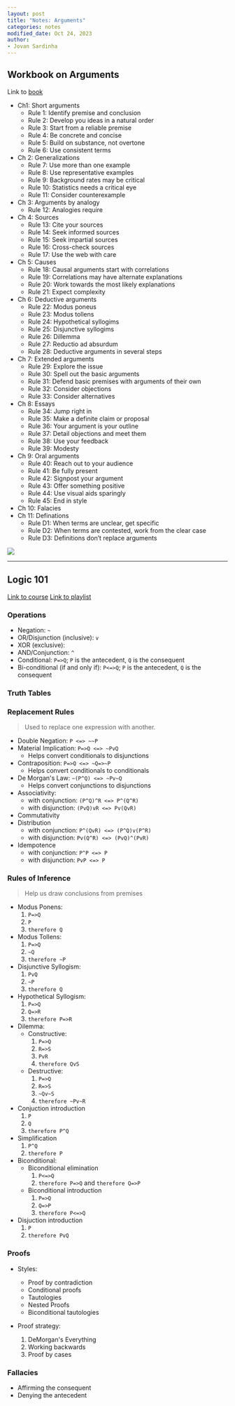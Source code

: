 ```yaml
---
layout: post
title: "Notes: Arguments"
categories: notes
modified_date: Oct 24, 2023
author:
- Jovan Sardinha
---
```


## Workbook on Arguments

Link to [book](https://www.amazon.com/Workbook-Arguments-Complete-Critical-Thinking/dp/162466833X)

* Ch1: Short arguments
  * Rule 1: Identify premise and conclusion
  * Rule 2: Develop you ideas in a natural order
  * Rule 3: Start from a reliable premise
  * Rule 4: Be concrete and concise
  * Rule 5: Build on substance, not overtone
  * Rule 6: Use consistent terms
* Ch 2: Generalizations
  * Rule 7: Use more than one example
  * Rule 8: Use representative examples
  * Rule 9: Background rates may be critical
  * Rule 10: Statistics needs a critical eye
  * Rule 11: Consider counterexample
* Ch 3: Arguments by analogy
  * Rule 12: Analogies require
* Ch 4: Sources
  * Rule 13: Cite your sources
  * Rule 14: Seek informed sources
  * Rule 15: Seek impartial sources
  * Rule 16: Cross-check sources
  * Rule 17: Use the web with care
* Ch 5: Causes
  * Rule 18: Causal arguments start with correlations
  * Rule 19: Correlations may have alternate explanations
  * Rule 20: Work towards the most likely explanations
  * Rule 21: Expect complexity
* Ch 6: Deductive arguments
  * Rule 22: Modus poneus
  * Rule 23: Modus tollens
  * Rule 24: Hypothetical syllogims
  * Rule 25: Disjunctive syllogims
  * Rule 26: Dillemma
  * Rule 27: Reductio ad absurdum
  * Rule 28: Deductive arguments in several steps
* Ch 7: Extended arguments
  * Rule 29: Explore the issue
  * Rule 30: Spell out the basic arguments
  * Rule 31: Defend basic premises with arguments of their own
  * Rule 32: Consider objections
  * Rule 33: Consider alternatives
* Ch 8: Essays
  * Rule 34: Jump right in
  * Rule 35: Make a definite claim or proposal
  * Rule 36: Your argument is your outline
  * Rule 37: Detail objections and meet them
  * Rule 38: Use your feedback
  * Rule 39: Modesty
* Ch 9: Oral arguments
  * Rule 40: Reach out to your audience
  * Rule 41: Be fully present
  * Rule 42: Signpost your argument
  * Rule 43: Offer something positive
  * Rule 44: Use visual aids sparingly
  * Rule 45: End in style
* Ch 10: Falacies
* Ch 11: Definations
  * Rule D1: When terms are unclear, get specific
  * Rule D2: When terms are contested, work from the clear case
  * Rule D3: Definitions don’t replace arguments

![](/assets/post_assets/arguments/deductive_arguments_notes.png)

---

## Logic 101

[Link to course](https://gametheory101.com/courses/logic-101/)
[Link to playlist](https://www.youtube.com/playlist?list=PLKI1h_nAkaQq5MDWlKXu0jeZmLDt-51on)

### Operations

* Negation: `~`
* OR/Disjunction (inclusive): `v`
* XOR (exclusive):
* AND/Conjunction: `^`
* Conditional: `P=>Q`; `P` is the antecedent, `Q` is the consequent
* Bi-conditional (if and only if): `P<=>Q`; `P` is the antecedent, `Q` is the consequent

### Truth Tables

### Replacement Rules

> Used to replace one expression with another.

* Double Negation: `P <=> ~~P`
* Material Implication: `P=>Q <=> ~PvQ`
  * Helps convert conditionals to disjunctions
* Contraposition: `P=>Q <=> ~Q=>~P`
  * Helps convert conditionals to conditionals
* De Morgan's Law: `~(P^Q) <=> ~Pv~Q`
  * Helps convert conjunctions to disjunctions
* Associativity:
  * with conjunction: `(P^Q)^R <=> P^(Q^R)`
  * with disjunction: `(PvQ)vR <=> Pv(QvR)`
* Commutativity
* Distribution
  * with conjunction: `P^(QvR) <=> (P^Q)v(P^R)`
  * with disjunction: `Pv(Q^R) <=> (PvQ)^(PvR)`
* Idempotence
  * with conjunction: `P^P <=> P`
  * with disjunction: `PvP <=> P`

### Rules of Inference

> Help us draw conclusions from premises

* Modus Ponens:
  1. `P=>Q`
  2. `P`
  3. `therefore Q`
* Modus Tollens:
  1. `P=>Q`
  2. `~Q`
  3. `therefore ~P`
* Disjunctive Syllogism:
  1. `PvQ`
  2. `~P`
  3. `therefore Q`
* Hypothetical Syllogism:
  1. `P=>Q`
  2. `Q=>R`
  3. `therefore P=>R`
* Dilemma:
  * Constructive:
    1. `P=>Q`
    2. `R=>S`
    3. `PvR`
    4. `therefore QvS`
  * Destructive:
    1. `P=>Q`
    2. `R=>S`
    3. `~Qv~S`
    4. `therefore ~Pv~R`
* Conjuction introduction
  1. `P`
  2. `Q`
  3. `therefore P^Q`
* Simplification
  1. `P^Q`
  2. `therefore P`
* Biconditional:
  * Biconditional elimination
    1. `P<=>Q`
    2. `therefore P=>Q` and `therefore Q=>P`
  * Biconditional introduction
    1. `P=>Q`
    2. `Q=>P`
    3. `therefore P<=>Q`
* Disjuction introduction
  1. `P`
  2. `therefore PvQ`

### Proofs

* Styles:
  * Proof by contradiction
  * Conditional proofs
  * Tautologies
  * Nested Proofs
  * Biconditional tautologies

* Proof strategy:
  1. DeMorgan's Everything
  2. Working backwards
  3. Proof by cases


### Fallacies

* Affirming the consequent
* Denying the antecedent
